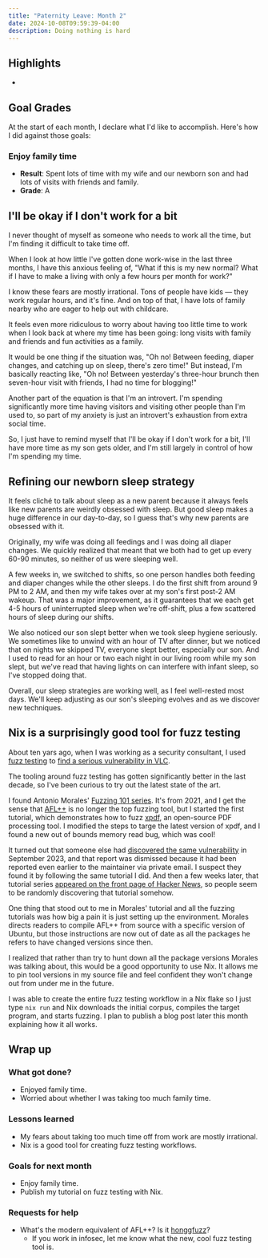 ```yaml
---
title: "Paternity Leave: Month 2"
date: 2024-10-08T09:59:39-04:00
description: Doing nothing is hard
---
```


## Highlights

-

## Goal Grades

At the start of each month, I declare what I'd like to accomplish. Here's how I did against those goals:

### Enjoy family time

- **Result**: Spent lots of time with my wife and our newborn son and had lots of visits with friends and family.
- **Grade**: A

## I'll be okay if I don't work for a bit

I never thought of myself as someone who needs to work all the time, but I'm finding it difficult to take time off.

When I look at how little I've gotten done work-wise in the last three months, I have this anxious feeling of, "What if this is my new normal? What if I have to make a living with only a few hours per month for work?"

I know these fears are mostly irrational. Tons of people have kids &mdash; they work regular hours, and it's fine. And on top of that, I have lots of family nearby who are eager to help out with childcare.

It feels even more ridiculous to worry about having too little time to work when I look back at where my time has been going: long visits with family and friends and fun activities as a family.

It would be one thing if the situation was, "Oh no! Between feeding, diaper changes, and catching up on sleep, there's zero time!" But instead, I'm basically reacting like, "Oh no! Between yesterday's three-hour brunch then seven-hour visit with friends, I had no time for blogging!"

Another part of the equation is that I'm an introvert. I'm spending significantly more time having visitors and visiting other people than I'm used to, so part of my anxiety is just an introvert's exhaustion from extra social time.

So, I just have to remind myself that I'll be okay if I don't work for a bit, I'll have more time as my son gets older, and I'm still largely in control of how I'm spending my time.

## Refining our newborn sleep strategy

It feels cliché to talk about sleep as a new parent because it always feels like new parents are weirdly obsessed with sleep. But good sleep makes a huge difference in our day-to-day, so I guess that's why new parents are obsessed with it.

Originally, my wife was doing all feedings and I was doing all diaper changes. We quickly realized that meant that we both had to get up every 60-90 minutes, so neither of us were sleeping well.

A few weeks in, we switched to shifts, so one person handles both feeding and diaper changes while the other sleeps. I do the first shift from around 9 PM to 2 AM, and then my wife takes over at my son's first post-2 AM wakeup. That was a major improvement, as it guarantees that we each get 4-5 hours of uninterrupted sleep when we're off-shift, plus a few scattered hours of sleep during our shifts.

We also noticed our son slept better when we took sleep hygiene seriously. We sometimes like to unwind with an hour of TV after dinner, but we noticed that on nights we skipped TV, everyone slept better, especially our son. And I used to read for an hour or two each night in our living room while my son slept, but we've read that having lights on can interfere with infant sleep, so I've stopped doing that.

Overall, our sleep strategies are working well, as I feel well-rested most days. We'll keep adjusting as our son's sleeping evolves and as we discover new techniques.

## Nix is a surprisingly good tool for fuzz testing

About ten yars ago, when I was working as a security consultant, I used [fuzz testing](https://en.wikipedia.org/wiki/Fuzzing) to [find a serious vulnerability in VLC](https://www.nccgroup.com/us/research-blog/fuzzing-rtsp-to-discover-an-exploitable-vulnerability-in-vlc/).

The tooling around fuzz testing has gotten significantly better in the last decade, so I've been curious to try out the latest state of the art.

I found Antonio Morales' [Fuzzing 101 series](https://github.com/antonio-morales/Fuzzing101). It's from 2021, and I get the sense that [AFL++](https://github.com/AFLplusplus/AFLplusplus) is no longer the top fuzzing tool, but I started the first tutorial, which demonstrates how to fuzz [xpdf](https://www.xpdfreader.com/), an open-source PDF processing tool. I modified the steps to targe the latest version of xpdf, and I found a new out of bounds memory read bug, which was cool!

It turned out that someone else had [discovered the same vulnerability](https://forum.xpdfreader.com/viewtopic.php?t=44009) in September 2023, and that report was dismissed because it had been reported even earlier to the maintainer via private email. I suspect they found it by following the same tutorial I did. And then a few weeks later, that tutorial series [appeared on the front page of Hacker News](https://news.ycombinator.com/item?id=41747979), so people seem to be randomly discovering that tutorial somehow.

One thing that stood out to me in Morales' tutorial and all the fuzzing tutorials was how big a pain it is just setting up the environment. Morales directs readers to compile AFL++ from source with a specific version of Ubuntu, but those instructions are now out of date as all the packages he refers to have changed versions since then.

I realized that rather than try to hunt down all the package versions Morales was talking about, this would be a good opportunity to use Nix. It allows me to pin tool versions in my source file and feel confident they won't change out from under me in the future.

I was able to create the entire fuzz testing workflow in a Nix flake so I just type `nix run` and Nix downloads the initial corpus, compiles the target program, and starts fuzzing. I plan to publish a blog post later this month explaining how it all works.

## Wrap up

### What got done?

- Enjoyed family time.
- Worried about whether I was taking too much family time.

### Lessons learned

- My fears about taking too much time off from work are mostly irrational.
- Nix is a good tool for creating fuzz testing workflows.

### Goals for next month

- Enjoy family time.
- Publish my tutorial on fuzz testing with Nix.

### Requests for help

- What's the modern equivalent of AFL++? Is it [honggfuzz](https://github.com/google/honggfuzz)?
  - If you work in infosec, let me know what the new, cool fuzz testing tool is.
